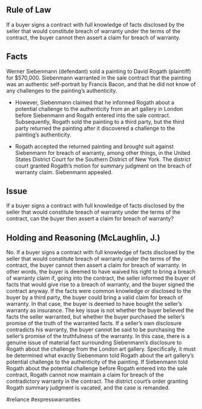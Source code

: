 ## Rule of Law

If a buyer signs a contract with full knowledge of facts disclosed by the seller that would constitute breach of warranty under the terms of the contract, the buyer cannot then assert a claim for breach of warranty.

## Facts

Werner Siebenmann (defendant) sold a painting to David Rogath (plaintiff) for $570,000. Siebenmann warranted in the sale contract that the painting was an authentic self-portrait by Francis Bacon, and that he did not know of any challenges to the painting’s authenticity. 

- However, Siebenmann claimed that he informed Rogath about a potential challenge to the authenticity from an art gallery in London before Siebenmann and Rogath entered into the sale contract. Subsequently, Rogath sold the painting to a third party, but the third party returned the painting after it discovered a challenge to the painting’s authenticity. 

- Rogath accepted the returned painting and brought suit against Siebenmann for breach of warranty, among other things, in the United States District Court for the Southern District of New York. The district court granted Rogath’s motion for summary judgment on the breach of warranty claim. Siebenmann appealed.

## Issue

If a buyer signs a contract with full knowledge of facts disclosed by the seller that would constitute breach of warranty under the terms of the contract, can the buyer then assert a claim for breach of warranty?

## Holding and Reasoning (McLaughlin, J.)

No. If a buyer signs a contract with full knowledge of facts disclosed by the seller that would constitute breach of warranty under the terms of the contract, the buyer cannot then assert a claim for breach of warranty. In other words, the buyer is deemed to have waived his right to bring a breach of warranty claim if, going into the contract, the seller informed the buyer of facts that would give rise to a breach of warranty, and the buyer signed the contract anyway. If the facts were common knowledge or disclosed to the buyer by a third party, the buyer could bring a valid claim for breach of warranty. In that case, the buyer is deemed to have bought the seller’s warranty as insurance. The key issue is not whether the buyer believed the facts the seller warranted, but whether the buyer purchased the seller’s promise of the truth of the warranted facts. If a seller’s own disclosure contradicts his warranty, the buyer cannot be said to be purchasing the seller’s promise of the truthfulness of the warranty. In this case, there is a genuine issue of material fact surrounding Siebenmann’s disclosure to Rogath about the challenge from the London art gallery. Specifically, it must be determined what exactly Siebenmann told Rogath about the art gallery’s potential challenge to the authenticity of the painting. If Siebenmann told Rogath about the potential challenge before Rogath entered into the sale contract, Rogath cannot now maintain a claim for breach of the contradictory warranty in the contract. The district court’s order granting Rogath summary judgment is vacated, and the case is remanded.



#reliance #expresswarranties 